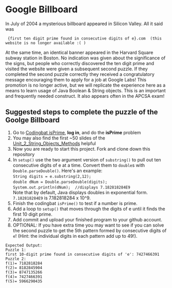 Google Billboard
==================
In July of 2004 a mysterious billboard appeared in Silicon Valley. All it said was  

     {first ten digit prime found in consecutive digits of e}.com  (this website is no longer available :( )

At the same time, an identical banner appeared in the Harvard Square subway station in Boston. No indication was given about the significance of the signs, but people who correctly discovered the ten digit prime and visited the website were given a subsequent second puzzle. If they completed the second puzzle correctly they received a congratulatory message encouraging them to apply for a job at Google Labs!  This promotion is no longer active, but we will replicate the experience here as a means to learn usage of Java Boolean & String objects. This is an important and frequently needed construct.  It also appears often in the APCSA exam!

Suggested steps to complete the puzzle of the Goolge Billboard
--------------------------------------------------------------
1. Go to [Codingbat isPrime](https://codingbat.com/prob/p221207?parent=/home/chandru.narayan@bush.edu/googlebillboard), **log in**, and do the **isPrime** problem
2. You may also find the first ~50 slides of the [Unit_2_String_Objects_Methods](https://docs.google.com/presentation/d/1H9tzGeTWetjzUz1G450NGxbEO5xZl3BvacfkFWsvWRE/edit#slide=id.p1) helpful
3. Now you are ready to start this project. Fork and clone down this repository
3. In `setup()` use the two argument version of `substring()` to pull out ten consecutive digits of e at a time. Convert them to `double`s with `Double.parseDouble()`. Here's an example:  
     `String digits = e.substring(2,12);`   
     `double dNum = Double.parseDouble(digits);`   
     `System.out.println(dNum);  //displays 7.182818284E9`  
Note that by default, Java displays doubles in exponential form. `7.182818284E9` is 7.182818284 x 10^9.
5. Finish the codingbat `isPrime()`  to test if a number is prime. 
6. Add a loop to `setup()` that moves through the digits of e until it finds the first 10 digit prime.
7. Add commit and upload your finished program to your github account. 
9. OPTIONAL: If you have extra time you may want to see if you can solve the second puzzle to get the 5th pattern formed by consecutive digits of `e`!  (Hint: the individual digits in each pattern add up to 49!).

````
Expected Output:
Puzzle 1:
first 10-digit prime found in consecutive digits of 'e': 7427466391
Puzzle 2:
f(1)= 7182818284
f(2)= 8182845904
f(3)= 8747135266
f(4)= 7427466391
f(5)= 5966290435
````
